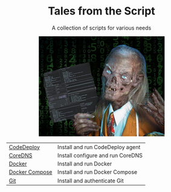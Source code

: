 <div align="center">

# **Tales from the Script**

A collection of scripts for various needs

<img
    width="333px"
    src="tales-from-the-script.jpg"
    alt="Tales from the Script"
  />

  <table>
    <tbody>
      <tr>
        <td valign="top">
          <a
            href="https://github.com/chiefmikey/tales-from-the-script/tree/main/codedeploy"
            >CodeDeploy
          </a>
        </td>
        <td valign="top">Install and run CodeDeploy agent</td>
      </tr>
      <tr>
        <td valign="top">
          <a
            href="https://github.com/chiefmikey/tales-from-the-script/tree/main/coredns"
            >CoreDNS</a
          >
        </td>
        <td valign="top">Install configure and run CoreDNS</td>
      </tr>
      <tr>
        <td valign="top">
          <a
            href="https://github.com/chiefmikey/tales-from-the-script/tree/main/docker"
            >Docker</a
          >
        </td>
        <td valign="top">Install and run Docker</td>
      </tr>
      <tr>
        <td valign="top">
          <a
            href="https://github.com/chiefmikey/tales-from-the-script/tree/main/docker"
            >Docker Compose</a
          >
        </td>
        <td valign="top">Install and run Docker Compose</td>
      </tr>
      <tr>
        <td valign="top">
          <a
            href="https://github.com/chiefmikey/tales-from-the-script/tree/main/git"
            >Git</a
          >
        </td>
        <td valign="top">Install and authenticate Git</td>
      </tr>
    </tbody>
  </table>
</div>
